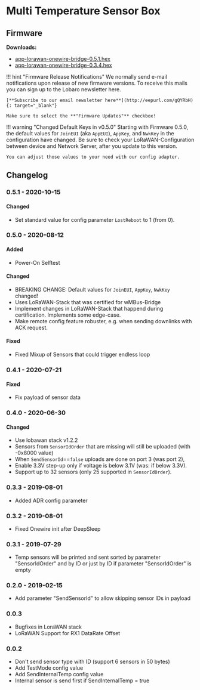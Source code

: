 # Multi Temperature Sensor Box

## Firmware

**Downloads:**

* [app-lorawan-onewire-bridge-0.5.1.hex](firmware/app-lorawan-onewire-bridge-0.5.1.hex)
* [app-lorawan-onewire-bridge-0.3.4.hex](firmware/app-lorawan-onewire-bridge-0.3.4.hex)

!!! hint "Firmware Release Notifications"
    We normally send e-mail notifications upon release of new firmware versions. To receive this mails you can sign up
    to the Lobaro newsletter here.
    
    [**Subscribe to our email newsletter here**](http://eepurl.com/gQYRbH){: target="_blank"} 
    
    Make sure to select the **"Firmware Updates"** checkbox!    

!!! warning "Changed Default Keys in v0.5.0"
    Starting with Firmware 0.5.0, the default values for `JoinEUI` (aka `AppEUI`), `AppKey`, and 
    `NwkKey` in the configuration have changed. 
    Be sure to check your LoRaWAN-Configuration between device and Network Server, after you 
    update to this version.
    
    You can adjust those values to your need with our config adapter. 

## Changelog
### 0.5.1 - 2020-10-15
#### Changed
- Set standard value for config parameter `LostReboot` to 1 (from 0).

### 0.5.0 - 2020-08-12
#### Added
- Power-On Selftest
#### Changed
- BREAKING CHANGE: Default values for `JoinEUI`, `AppKey`, `NwkKey` changed!
- Uses LoRaWAN-Stack that was certified for wMBus-Bridge
- Implement changes in LoRaWAN-Stack that happend during certification. Implements some 
edge-case.
- Make remote config feature robuster, e.g. when sending downlinks with ACK request.
#### Fixed
- Fixed Mixup of Sensors that could trigger endless loop

### 0.4.1 - 2020-07-21
#### Fixed
- Fix payload of sensor data

### 0.4.0 - 2020-06-30
#### Changed
- Use lobawan stack v1.2.2
- Sensors from `SensorIdOrder` that are missing will still be uploaded (with -0x8000 value)
- When `SendSensorId`==`false` uploads are done on port 3 (was port 2),
- Enable 3.3V step-up only if voltage is below 3.1V (was: if below 3.3V).
- Support up to 32 sensors (only 25 supported in `SensorIdOrder`).

### 0.3.3 - 2019-08-01
- Added ADR config parameter

### 0.3.2 - 2019-08-01
- Fixed Onewire init after DeepSleep

### 0.3.1 - 2019-07-29
- Temp sensors will be printed and sent sorted by parameter "SensorIdOrder" and by ID or just by ID if parameter "SensorIdOrder" is empty

### 0.2.0 - 2019-02-15
- Add parameter "SendSensorId" to allow skipping sensor IDs in payload

### 0.0.3
- Bugfixes in LoraWAN stack
- LoRaWAN Support for RX1 DataRate Offset

### 0.0.2
- Don't send sensor type with ID (support 6 sensors in 50 bytes)
- Add TestMode config value
- Add SendInternalTemp config value
- Internal sensor is send first if SendInternalTemp = true
